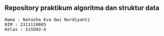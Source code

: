 ## Repository praktikum algoritma dan struktur data

<pre>
Nama : Natasha Eva Dwi Nurdiyanti
NIM : 2311110005
Kelas : S1SD03-A
</pre>